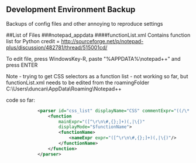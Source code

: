 ## Development Environment Backup
Backups of config files and other annoying to reproduce settings


##List of Files
###notepad_appdata
####functionList.xml
Contains function list for Python
credit = http://sourceforge.net/p/notepad-plus/discussion/482781/thread/515001cd/

To edit file, press WindowsKey-R, paste "%APPDATA%\notepad++\" and press ENTER

Note - trying to get CSS selectors as a function list - not working so far, but functionList.xml
needs to be edited from the roamingFolder C:\Users\duncan\AppData\Roaming\Notepad++

code so far:
```xml
			<parser id="css_list" displayName="CSS" commentExpr="((/\*.*?\*)/|(//.**$))">
				<function
				    mainExpr="([^\r\n\#,{};]+)(,|\{)"
					displayMode="$functionName">
					<functionName>
						<nameExpr expr="([^\r\n\#,{};]+)(,|\{)"/>
					</functionName>
				</function>
			</parser>
```
